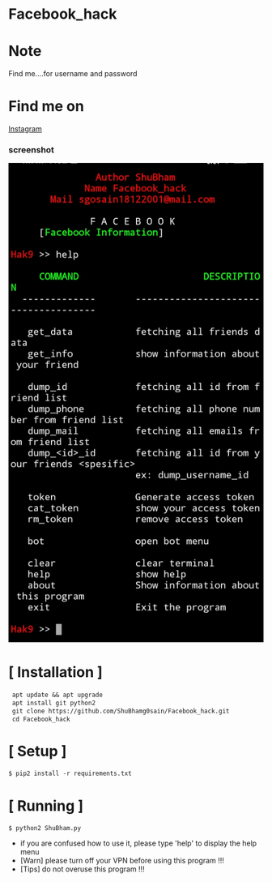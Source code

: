 # Facebook_hack

# Note
Find me....for username and password

# Find me on 
[Instagram](https://www.instagram.com/shubham_g0sain/?hl=en)



### screenshot
![ ](https://raw.githubusercontent.com/ShuBhamg0sain/Facebook_hack/master/Screenshot/IMG_20200925_195618.jpg)

# [ Installation ]
```
 apt update && apt upgrade
 apt install git python2
 git clone https://github.com/ShuBhamg0sain/Facebook_hack.git
 cd Facebook_hack
```

# [ Setup ]
```
$ pip2 install -r requirements.txt
```
# [ Running ]
```
$ python2 ShuBham.py
```


* if you are confused how to use it, please type 'help' to display the help menu
* [Warn] please turn off your VPN before using this program !!!
* [Tips] do not overuse this program !!!

![]()
